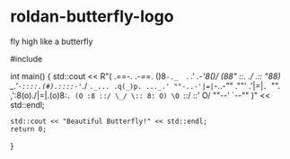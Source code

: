 # roldan-butterfly-logo
fly high like a butterfly

#include <iostream>

int main() {
    std::cout << R"(
      .==-.                   .-==.
       \()8`-._  `.   .'  _.-'8()/
       (88"   ::.  \./  .::   "88)
        \_.'`-::::.(#).::::-'`._/
          `._... .q(_)p. ..._.'
            ""-..-'|=|`-..-""
            .""' .'|=|`. `"".
          ,':8(o)./|=|\.(o)8:`.
         (O :8 ::/ \_/ \:: 8: O)
          \O `::/       \::' O/
           ""--'         `--""
    )" << std::endl;

    std::cout << "Beautiful Butterfly!" << std::endl;
    return 0;
}
